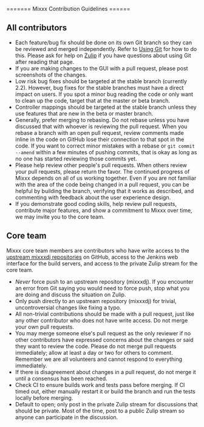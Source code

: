 \======= Mixxx Contribution Guidelines ======

## All contributors

  - Each feature/bug fix should be done on its own Git branch so they
    can be reviewed and merged independently. Refer to [Using
    Git](Using%20Git) for how to do this. Please ask for help on
    [Zulip](https://mixxx.zulipchat.com/) if you have questions about
    using Git after reading that page.
  - If you are making changes to the GUI with a pull request, please
    post screenshots of the changes.
  - Low risk bug fixes should be targeted at the stable branch
    (currently 2.2). However, bug fixes for the stable branches must
    have a direct impact on users. If you spot a minor bug reading the
    code or only want to clean up the code, target that at the master or
    beta branch.
  - Controller mappings should be targeted at the stable branch unless
    they use features that are new in the beta or master branch.
  - Generally, prefer merging to rebasing. Do not rebase unless you have
    discussed that with whoever is reviewing the pull request. When you
    rebase a branch with an open pull request, review comments made
    inline in the code on GitHub lose their connection to that spot in
    the code. If you want to correct minor mistakes with a rebase or
    `git commit --amend` within a few minutes of pushing commits, that
    is okay as long as no one has started reviewing those commits yet.
  - Please help review other people's pull requests. When others review
    your pull requests, please return the favor. The continued progress
    of Mixxx depends on all of us working together. Even if you are not
    familiar with the area of the code being changed in a pull request,
    you can be helpful by building the branch, verifying that it works
    as described, and commenting with feedback about the user experience
    design.
  - If you demonstrate good coding skills, help review pull requests,
    contribute major features, and show a commitment to Mixxx over time,
    we may invite you to the core team.

## Core team

Mixxx core team members are contributors who have write access to the
[upstream mixxxdj repositories](https://github.com/mixxxdj/) on GitHub,
access to the Jenkins web interface for the build servers, and access to
the private Zulip stream for the core team.

  - *Never* force push to an upstream repository (mixxxdj). If you
    encounter an error from Git saying you would need to force push,
    stop what you are doing and discuss the situation on Zulip.
  - Only push directly to an upstream repository (mixxxdj) for trivial,
    uncontroversial changes like fixing a typo.
  - All non-trivial contributions should be made with a pull request,
    just like any other contributor who does not have write access. Do
    not merge your own pull requests.
  - You may merge someone else's pull request as the only reviewer if no
    other contributors have expressed concerns about the changes or said
    they want to review the code. Please do not merge pull requests
    immediately; allow at least a day or two for others to comment.
    Remember we are all volunteers and cannot respond to everything
    immediately.
  - If there is disagreement about changes in a pull request, do not
    merge it until a consensus has been reached.
  - Check CI to ensure builds work and tests pass before merging. If CI
    timed out, either manually restart it or build the branch and run
    the tests locally before merging.
  - Default to open; only post in the private Zulip stream for
    discussions that should be private. Most of the time, post to a
    public Zulip stream so anyone can participate in the discussion.
